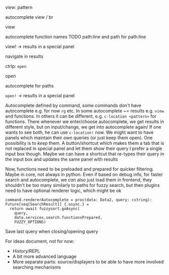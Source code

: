 
view: pattern

autocomplete view / br

view

autocomplete function names TODO path:line and path for path:line

view! -> results in a special panel

navigate in results

ctrlp: `open`

open

autocomplete for paths

`open!` -> results in a special panel

Autocomplete defined by command,
some commands don't have autocomplete
e.g. for now `rg` etc.
In some autocomplete ~= results
e.g. `view` and functions.
In others it can be different, e.g.
`c-location <pattern>` for functions.
There whenever we enter/choose autocomplete, we get
results in different style,
but on input/change, we get into autocomplete again/
If one wants to see both, he can use `c-location!`
now.
We might want to have panels which maintain their own queries
(or just keep them open).
One possibility is to *keep* them.
A button/shortcut which makes them a tab that is not replaced
in special panel and let them show their query
I prefer a single input box though.
Maybe we can have a shortcut that re-types their query in the input box and updates the same panel with results

Now, functions need to be preloaded and prepared for quicker filtering.
Maybe in core, not always in python.
Even if based on debug info,
for faster search and autocomplete,
we *can* also just load them in frontend, they shouldn't be too many
similarly to paths
for fuzzy search, but then plugins need to have
optional renderer logic, which might be ok

```
command.rendererAutocomplete = proc(data: Data2, query: cstring): Future[seq[SearchResult]] {.async.} =
  return await fuzzysort.goAsync(
    query,
    data.services.search.functionsPrepared,
    FUZZY_OPTIONS)
```



Save last query when closing/opening query


For ideas document, not for now:

* History/REPL
* A bit more advanced language
* More separate parts: source/displayers to be able to have more involved searching mechanisms
